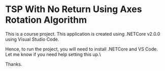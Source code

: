 # TSP With No Return Using Axes Rotation Algorithm
This is a course project. This application is created using .NETCore v2.0.0 using Visual Studio Code.

Hence, to run the project, you will need to install .NETCore and VS Code. Let me know if you need help setting this up.\\

Thanks.
